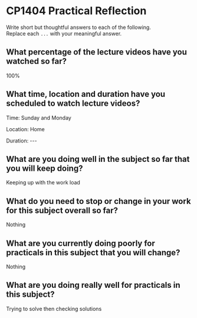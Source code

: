 # CP1404 Practical Reflection

Write short but thoughtful answers to each of the following.  
Replace each `...` with your meaningful answer.

## What percentage of the lecture videos have you watched so far?

100%

## What time, location and duration have you scheduled to watch lecture videos?

Time: Sunday and Monday

Location: Home

Duration: ---

## What are you doing well in the subject so far that you will keep doing?

Keeping up with the work load

## What do you need to stop or change in your work for this subject overall so far?

Nothing

## What are you currently doing poorly for practicals in this subject that you will change?

Nothing

## What are you doing really well for practicals in this subject?

Trying to solve then checking solutions

